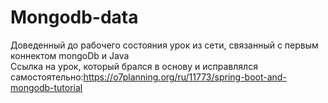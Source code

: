 # Mongodb-data  
Доведенный до рабочего состояния урок из сети, связанный с первым коннектом mongoDb и Java  
Ссылка на урок, который брался в основу и исправлялся самостоятельно:https://o7planning.org/ru/11773/spring-boot-and-mongodb-tutorial
